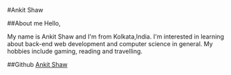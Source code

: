 #Ankit Shaw

##About me
Hello,

My name is Ankit Shaw and I'm from Kolkata,India. I'm interested in learning about back-end web development and computer science in general. My hobbies include gaming, reading and travelling.

##Github
[Ankit Shaw](https://github.com/Ankit625)
